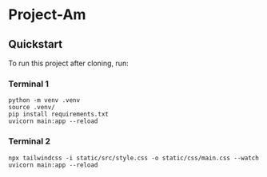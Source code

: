 # Project-Am

## Quickstart

To run this project after cloning, run:


### Terminal 1
```
python -m venv .venv
source .venv/
pip install requirements.txt
uvicorn main:app --reload
```

### Terminal 2
```
npx tailwindcss -i static/src/style.css -o static/css/main.css --watch
uvicorn main:app --reload
```